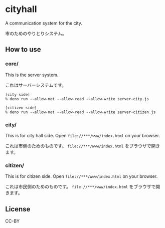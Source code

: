 # cityhall

A communication system for the city.

市のためのやりとりシステム。

## How to use

### core/

This is the server system.

これはサーバーシステムです。

```
[city side]
% deno run --allow-net --allow-read --allow-write server-city.js

[citizen side]
% deno run --allow-net --allow-read --allow-write server-citizen.js
```

### city/

This is for city hall side.
Open ```file://***/www/index.html``` on your browser.

これは市側のためのものです。
```file://***/www/index.html``` をブラウザで開きます。

### citizen/

This is for citizen side.
Open ```file://***/www/index.html``` on your browser.

これは市民側のためのものです。
```file://***/www/index.html``` をブラウザで開きます。

## License

CC-BY
